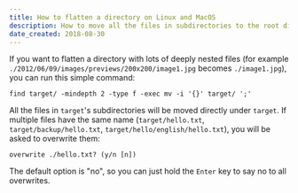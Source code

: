 ```yaml
---
title: How to flatten a directory on Linux and MacOS
description: How to move all the files in subdirectories to the root directory with a single terminal command.
date_created: 2018-08-30
---
```


If you want to flatten a directory with lots of deeply nested files (for example `./2012/06/09/images/previews/200x200/image1.jpg` becomes `./image1.jpg`), you can run this simple command:

```
find target/ -mindepth 2 -type f -exec mv -i '{}' target/ ';'
```

All the files in `target`'s subdirectories will be moved directly under `target`. If multiple files have the same name (`target/hello.txt`, `target/backup/hello.txt`, `target/hello/english/hello.txt`), you will be asked to overwrite them:

```
overwrite ./hello.txt? (y/n [n])
```

The default option is "no", so you can just hold the `Enter` key to say no to all overwrites.

